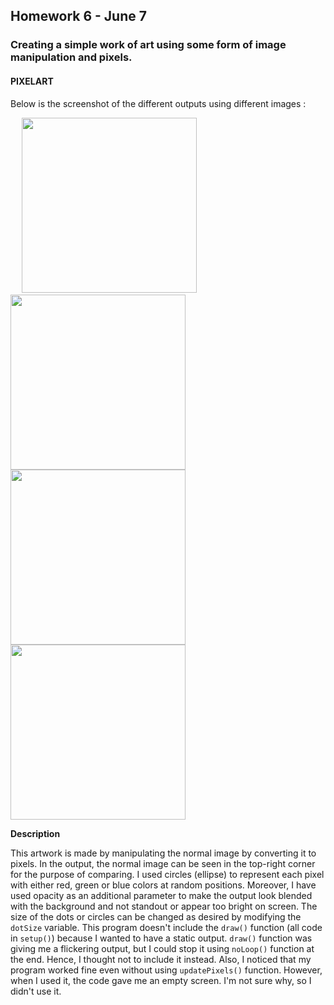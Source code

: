 ## Homework 6 - June 7

###  Creating a simple work of art using some form of image manipulation and pixels.

#### PIXELART

Below is the screenshot of the different outputs using different images :

&emsp; <img src="https://github.com/ronit-singh/Intro_to_IM/blob/main/June%207/screenshot1.jpg" height="280"> <img src="https://github.com/ronit-singh/Intro_to_IM/blob/main/June%207/screenshot3.jpg" height="280"> <img src="https://github.com/ronit-singh/Intro_to_IM/blob/main/June%207/screenshot4.jpg" height="280"> <img src="https://github.com/ronit-singh/Intro_to_IM/blob/main/June%207/screenshot2.jpg" height="280">

**Description**

This artwork is made by manipulating the normal image by converting it to pixels. In the output, the normal image can be seen in the top-right corner for the purpose of comparing. I used circles (ellipse) to represent each pixel with either red, green or blue colors at random positions. Moreover, I have used opacity as an additional parameter to make the output look blended with the background and not standout or appear too bright on screen. The size of the dots or circles can be changed as desired by modifying the ````dotSize```` variable. This program doesn't include the ````draw()```` function (all code in ````setup()````) because I wanted to have a static output. ````draw()```` function was giving me a flickering output, but I could stop it using ````noLoop()```` function at the end. Hence, I thought not to include it instead. Also, I noticed that my program worked fine even without using ````updatePixels()```` function. However,  when I used it, the code gave me an empty screen. I'm not sure why, so I didn't use it. 




